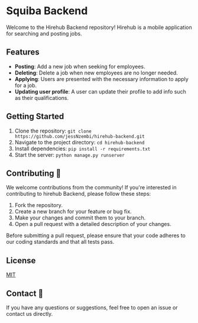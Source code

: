 # Squiba Backend 

Welcome to the Hirehub Backend repository! Hirehub is a mobile application for searching and posting jobs.

## Features

- **Posting**: Add a new job when seeking for employees.
- **Deleting**: Delete a job when new employees are no longer needed.
- **Applying**: Users are presented with the necessary information to apply for a job.
- **Updating user profile**: A user can update their profile to add info such as their qualifications.

## Getting Started

1. Clone the repository: `git clone https://github.com/jessNzembi/hirehub-backend.git`
2. Navigate to the project directory: `cd hirehub-backend`
3. Install dependencies: `pip install -r requirements.txt`
4. Start the server: `python manage.py runserver`

## Contributing 🤝

We welcome contributions from the community! If you're interested in contributing to hirehub Backend, please follow these steps:

1. Fork the repository.
2. Create a new branch for your feature or bug fix.
3. Make your changes and commit them to your branch.
4. Open a pull request with a detailed description of your changes.

Before submitting a pull request, please ensure that your code adheres to our coding standards and that all tests pass.

## License

[MIT](https://choosealicense.com/licenses/mit/)

## Contact 📧

If you have any questions or suggestions, feel free to open an issue or contact us directly.
